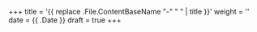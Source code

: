 +++
title = '{{ replace .File.ContentBaseName "-" " " | title }}'
weight = ''
date = {{ .Date }}
draft = true
+++
